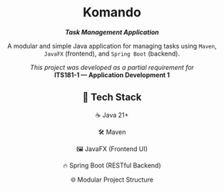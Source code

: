 <h1 align="center">Komando</h1>  
<p align="center"><b><i>Task Management Application</i></b></p>
<p align="center">
  A modular and simple Java application for managing tasks using <code>Maven</code>, <code>JavaFX</code> (frontend), and <code>Spring Boot</code> (backend).
</p>

<p align="center">
  <em>This project was developed as a partial requirement for</em><br>
  <strong>ITS181-1 — Application Development 1</strong>
</p>

<div align="center">

<h2>🧰 Tech Stack</h2>
<p>☕ Java 21+</p>
<p>🛠️ Maven</p>
<p>🖼️ JavaFX (Frontend UI)</p>
<p>🔥 Spring Boot (RESTful Backend)</p>
<p>🌐 Modular Project Structure</p>

</div>